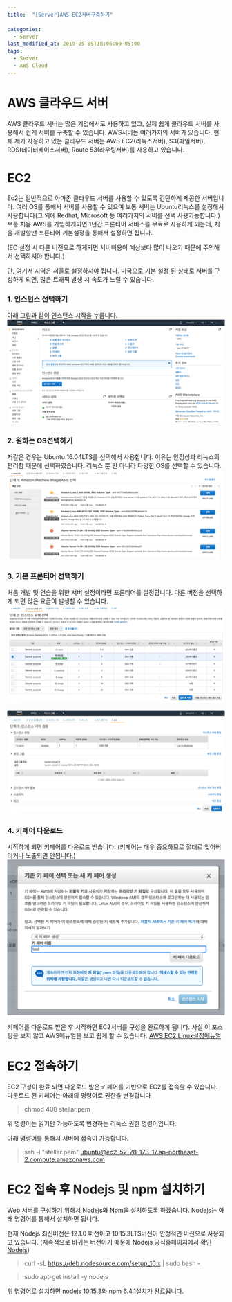 ```yaml
---
title:  "[Server]AWS EC2서버구축하기"

categories:
  - Server
last_modified_at: 2019-05-05T18:06:00-05:00
tags:
  - Server
  - AWS Cloud
---
```


# AWS 클라우드 서버
AWS 클라우드 서버는 많은 기업에서도 사용하고 있고, 실제 쉽게 클라우드 서버를 사용해서 쉽게 서버를 구축할 수 있습니다.
AWS서버는 여러가지의 서버가 있습니다.
현재 제가 사용하고 있는 클라우드 서버는 AWS EC2(리눅스서버), S3(파일서버), RDS(데이터베이스서버), Route 53(라우팅서버)를 사용하고 있습니다.

# EC2
Ec2는 일반적으로 아마존 클라우드 서버를 사용할 수 있도록 간단하게 제공한 서버입니다. 여러 OS를 통해서 서버를 사용할 수 있으며 보통 서버는 Ubuntu리눅스를 설정해서 사용합니다(그 외에 Redhat, Microsoft 등 여러가지의 서버를 선택 사용가능합니다.) 보통 처음 AWS를 가입하게되면 1년간 프론티어 서비스를 무료로 사용하게 되는데, 처음 개발할땐 프론티어 기본설정을 통해서 설정하면 됩니다.

(EC 설정 시 다른 버전으로 하게되면 서버비용이 예상보다 많이 나오기 때문에 주의해서 선택하셔야 합니다.)

단, 여기서 지역은 서울로 설정하셔야 됩니다. 미국으로 기본 설정 된 상태로 서버를 구성하게 되면, 많은 트래픽 발생 시 속도가 느릴 수 있습니다.  

### 1. 인스턴스 선택하기
아래 그림과 같이 인스턴스 시작을 누릅니다.
![Image Alt 텍스트](/assets/img/web/ec_1.png)

### 2. 원하는 OS선택하기
저같은 경우는 Ubuntu 16.04LTS를 선택해서 사용합니다. 이유는 안정성과 리눅스의 편리함 때문에 선택하였습니다. 리눅스 뿐 만 아니라 다양한 OS를 선택할 수 있습니다.
![Image Alt 텍스트](/assets/img/web/ec_2.png)

### 3. 기본 프론티어 선택하기
처음 개발 및 연습을 위한 서버 설정이라면 프론티어를 설정합니다. 다른 버전을 선택하게 되면 많은 요금이 발생할 수 있습니다.
![Image Alt 텍스트](/assets/img/web/ec_3.png)

![Image Alt 텍스트](/assets/img/web/ec_4.png)

### 4. 키페어 다운로드
시작하게 되면 키페어를 다운로드 받습니다. (키페어는 매우 중요하므로 절대로 잊어버리거나 노출되면 안됩니다.)
![Image Alt 텍스트](/assets/img/web/ec_5.png)

키페어를 다운로드 받은 후 시작하면 EC2서버를 구성을 완료하게 됩니다.
사실 이 포스팅을 보지 않고 AWS메뉴얼을 보고 쉽게 할 수 있습니다.
[AWS EC2 Linux설정메뉴얼](https://docs.aws.amazon.com/ko_kr/AWSEC2/latest/UserGuide/EC2_GetStarted.html)

# EC2 접속하기
EC2 구성이 완료 되면 다운로드 받은 키페어를 기반으로 EC2를 접속할 수 있습니다.
다운로드 된 키페어는 아래의 명령어로 권한을 변경합니다

> chmod 400 stellar.pem

위 명령어는 읽기만 가능하도록 변경하는 리눅스 권한 명령어입니다.

아래 명령어를 통해서 서버에 접속이 가능합니다.

> ssh -i "stellar.pem" ubuntu@ec2-52-78-173-17.ap-northeast-2.compute.amazonaws.com

# EC2 접속 후 Nodejs 및 npm 설치하기

Web 서버를 구성하기 위해서 Nodejs와 Npm을 설치하도록 하겠습니다.
Nodejs는 아래 명령어를 통해서 설치하면 됩니다.

현재 Nodejs 최신버전은 12.1.0 버전이고 10.15.3LTS버전이 안정적인 버전으로 사용되고 있습니다.
(지속적으로 바뀌는 버전이기 때문에 Nodejs 공식홈페이지에서 확인 [Nodejs](https://nodejs.org/ko/))

> curl -sL https://deb.nodesource.com/setup_10.x | sudo bash -

> sudo apt-get install -y nodejs

위 명령어로 설치하면 nodejs 10.15.3와 npm 6.4.1설치가 완료됩니다.
